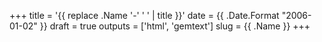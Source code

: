 +++
title = '{{ replace .Name '-' ' ' | title }}'
date = {{ .Date.Format "2006-01-02" }}
draft = true
outputs = ['html', 'gemtext']
slug = {{ .Name }}
+++


